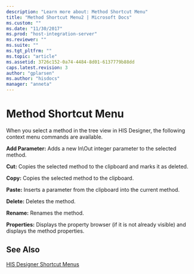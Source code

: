 ```yaml
---
description: "Learn more about: Method Shortcut Menu"
title: "Method Shortcut Menu2 | Microsoft Docs"
ms.custom: ""
ms.date: "11/30/2017"
ms.prod: "host-integration-server"
ms.reviewer: ""
ms.suite: ""
ms.tgt_pltfrm: ""
ms.topic: "article"
ms.assetid: 3726c152-0a74-4484-8d01-6137779b88dd
caps.latest.revision: 3
author: "gplarsen"
ms.author: "hisdocs"
manager: "anneta"
---
```

# Method Shortcut Menu
When you select a method in the tree view in HIS Designer, the following context menu commands are available.  
  
 **Add Parameter:** Adds a new In\Out integer parameter to the selected method.  
  
 **Cut:** Copies the selected method to the clipboard and marks it as deleted.  
  
 **Copy:** Copies the selected method to the clipboard.  
  
 **Paste:** Inserts a parameter from the clipboard into the current method.  
  
 **Delete:** Deletes the method.  
  
 **Rename:** Renames the method.  
  
 **Properties:** Displays the property browser (if it is not already visible) and displays the method properties.  
  
## See Also  
 [HIS Designer Shortcut Menus](../core/his-designer-shortcut-menus1.md)
